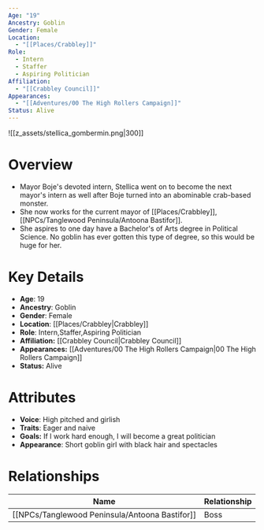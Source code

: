 ```yaml
---
Age: "19"
Ancestry: Goblin
Gender: Female
Location:
  - "[[Places/Crabbley]]"
Role:
  - Intern
  - Staffer
  - Aspiring Politician
Affiliation:
  - "[[Crabbley Council]]"
Appearances:
  - "[[Adventures/00 The High Rollers Campaign]]"
Status: Alive
---
```

![[z_assets/stellica_gombermin.png|300]]

# Overview
- Mayor Boje's devoted intern, Stellica went on to become the next mayor's intern as well after Boje turned into an abominable crab-based monster.
- She now works for the current mayor of [[Places/Crabbley]], [[NPCs/Tanglewood Peninsula/Antoona Bastifor]].
- She aspires to one day have a Bachelor's of Arts degree in Political Science. No goblin has ever gotten this type of degree, so this would be huge for her.

# Key Details
- **Age**: 19
- **Ancestry**: Goblin
- **Gender**: Female
- **Location**: [[Places/Crabbley\|Crabbley]]
- **Role**: Intern,Staffer,Aspiring Politician
- **Affiliation:** [[Crabbley Council\|Crabbley Council]]
- **Appearances:** [[Adventures/00 The High Rollers Campaign\|00 The High Rollers Campaign]]
- **Status:** Alive

# Attributes
- **Voice**: High pitched and girlish
- **Traits**: Eager and naive
- **Goals:** If I work hard enough, I will become a great politician
- **Appearance**: Short goblin girl with black hair and spectacles

# Relationships

| Name                 | Relationship |
| -------------------- | ------------ |
| [[NPCs/Tanglewood Peninsula/Antoona Bastifor]] | Boss         |

